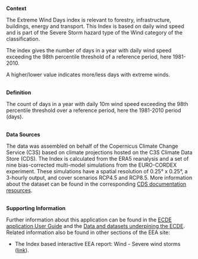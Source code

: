 <br />**Context**

The Extreme Wind Days index is relevant to forestry, infrastructure, buildings, energy and transport. This Index is based on daily wind speed and is part of the Severe Storm hazard type of the Wind category of the classification.

The index gives the number of days in a year with daily wind speed exceeding the 98th percentile threshold of a reference period, here 1981-2010.

A higher/lower value indicates more/less days with extreme winds.

<br />**Definition**

The count of days in a year with daily 10m wind speed exceeding the 98th percentile threshold over a reference period, here the 1981-2010 period (days).

<br />**Data Sources**

The data was assembled on behalf of the Copernicus Climate Change Service (C3S) based on climate projections hosted on the C3S Climate Data Store (CDS). The Index is calculated from the ERA5 reanalysis and a set of nine bias-corrected multi-model simulations from the EURO-CORDEX experiment. These simulations have a spatial resolution of 0.25° x 0.25°, a 3-hourly output, and cover scenarios RCP4.5 and RCP8.5. More information about the dataset can be found in the corresponding [CDS documentation resources](https://cds.climate.copernicus.eu/cdsapp#!/dataset/sis-energy-derived-projections).

<br />**Supporting Information**

Further information about this application can be found in the [ECDE application User Guide](https://confluence.ecmwf.int/display/ECDE/1.+Interactive+European+Climate+Data+Explorer%3A+User+Guide) and the [Data and datasets underpining the ECDE](https://confluence.ecmwf.int/display/ECDE/2.+ECDE+indicators+and+input+datasets).
Related information also be found in other sections of the EEA site:

- The Index based interactive EEA report: Wind - Severe wind storms ([link](https://www.eea.europa.eu/publications/europes-changing-climate-hazards-1/wind/wind-severe-windstorms)).
